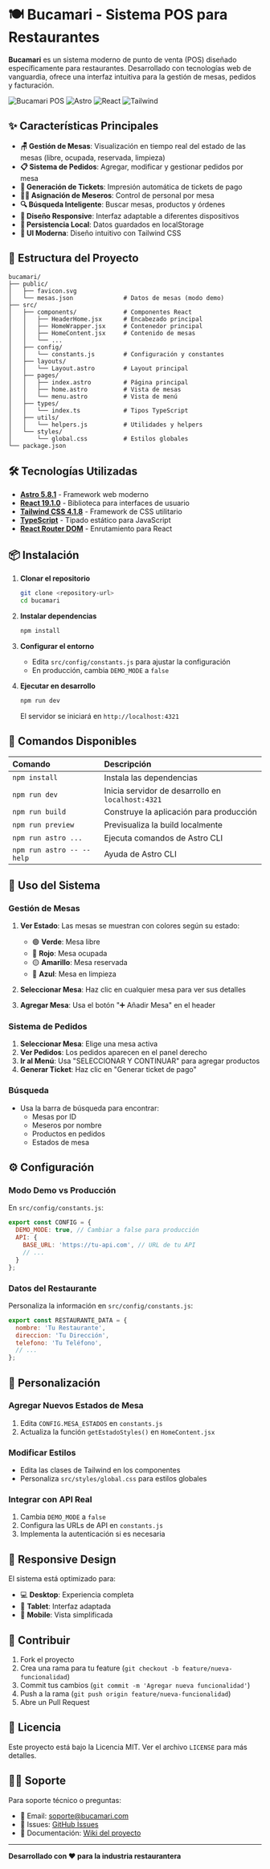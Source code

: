 # 🍽️ Bucamari - Sistema POS para Restaurantes

**Bucamari** es un sistema moderno de punto de venta (POS) diseñado específicamente para restaurantes. Desarrollado con tecnologías web de vanguardia, ofrece una interfaz intuitiva para la gestión de mesas, pedidos y facturación.

![Bucamari POS](https://img.shields.io/badge/Bucamari-POS%20System-orange)
![Astro](https://img.shields.io/badge/Astro-5.8.1-purple)
![React](https://img.shields.io/badge/React-19.1.0-blue)
![Tailwind](https://img.shields.io/badge/Tailwind-4.1.8-cyan)

## ✨ Características Principales

- **🪑 Gestión de Mesas**: Visualización en tiempo real del estado de las mesas (libre, ocupada, reservada, limpieza)
- **📋 Sistema de Pedidos**: Agregar, modificar y gestionar pedidos por mesa
- **🎫 Generación de Tickets**: Impresión automática de tickets de pago
- **👨‍🍳 Asignación de Meseros**: Control de personal por mesa
- **🔍 Búsqueda Inteligente**: Buscar mesas, productos y órdenes
- **📱 Diseño Responsive**: Interfaz adaptable a diferentes dispositivos
- **💾 Persistencia Local**: Datos guardados en localStorage
- **🎨 UI Moderna**: Diseño intuitivo con Tailwind CSS

## 🚀 Estructura del Proyecto

```text
bucamari/
├── public/
│   ├── favicon.svg
│   └── mesas.json              # Datos de mesas (modo demo)
├── src/
│   ├── components/             # Componentes React
│   │   ├── HeaderHome.jsx      # Encabezado principal
│   │   ├── HomeWrapper.jsx     # Contenedor principal
│   │   ├── HomeContent.jsx     # Contenido de mesas
│   │   └── ...
│   ├── config/
│   │   └── constants.js        # Configuración y constantes
│   ├── layouts/
│   │   └── Layout.astro        # Layout principal
│   ├── pages/
│   │   ├── index.astro         # Página principal
│   │   ├── home.astro          # Vista de mesas
│   │   └── menu.astro          # Vista de menú
│   ├── types/
│   │   └── index.ts            # Tipos TypeScript
│   ├── utils/
│   │   └── helpers.js          # Utilidades y helpers
│   └── styles/
│       └── global.css          # Estilos globales
└── package.json
```

## 🛠️ Tecnologías Utilizadas

- **[Astro 5.8.1](https://astro.build/)** - Framework web moderno
- **[React 19.1.0](https://react.dev/)** - Biblioteca para interfaces de usuario
- **[Tailwind CSS 4.1.8](https://tailwindcss.com/)** - Framework de CSS utilitario
- **[TypeScript](https://www.typescriptlang.org/)** - Tipado estático para JavaScript
- **[React Router DOM](https://reactrouter.com/)** - Enrutamiento para React

## 📦 Instalación

1. **Clonar el repositorio**
   ```bash
   git clone <repository-url>
   cd bucamari
   ```

2. **Instalar dependencias**
   ```bash
   npm install
   ```

3. **Configurar el entorno**
   - Edita `src/config/constants.js` para ajustar la configuración
   - En producción, cambia `DEMO_MODE` a `false`

4. **Ejecutar en desarrollo**
   ```bash
   npm run dev
   ```
   El servidor se iniciará en `http://localhost:4321`

## 🧞 Comandos Disponibles

| Comando                   | Descripción                                      |
| :------------------------ | :----------------------------------------------- |
| `npm install`             | Instala las dependencias                        |
| `npm run dev`             | Inicia servidor de desarrollo en `localhost:4321` |
| `npm run build`           | Construye la aplicación para producción         |
| `npm run preview`         | Previsualiza la build localmente                |
| `npm run astro ...`       | Ejecuta comandos de Astro CLI                   |
| `npm run astro -- --help` | Ayuda de Astro CLI                              |

## 🚀 Uso del Sistema

### Gestión de Mesas
1. **Ver Estado**: Las mesas se muestran con colores según su estado:
   - 🟢 **Verde**: Mesa libre
   - 🔴 **Rojo**: Mesa ocupada
   - 🟡 **Amarillo**: Mesa reservada
   - 🔵 **Azul**: Mesa en limpieza

2. **Seleccionar Mesa**: Haz clic en cualquier mesa para ver sus detalles

3. **Agregar Mesa**: Usa el botón "➕ Añadir Mesa" en el header

### Sistema de Pedidos
1. **Seleccionar Mesa**: Elige una mesa activa
2. **Ver Pedidos**: Los pedidos aparecen en el panel derecho
3. **Ir al Menú**: Usa "SELECCIONAR Y CONTINUAR" para agregar productos
4. **Generar Ticket**: Haz clic en "Generar ticket de pago"

### Búsqueda
- Usa la barra de búsqueda para encontrar:
  - Mesas por ID
  - Meseros por nombre
  - Productos en pedidos
  - Estados de mesa

## ⚙️ Configuración

### Modo Demo vs Producción

En `src/config/constants.js`:

```javascript
export const CONFIG = {
  DEMO_MODE: true, // Cambiar a false para producción
  API: {
    BASE_URL: 'https://tu-api.com', // URL de tu API
    // ...
  }
};
```

### Datos del Restaurante

Personaliza la información en `src/config/constants.js`:

```javascript
export const RESTAURANTE_DATA = {
  nombre: 'Tu Restaurante',
  direccion: 'Tu Dirección',
  telefono: 'Tu Teléfono',
  // ...
};
```

## 🔧 Personalización

### Agregar Nuevos Estados de Mesa
1. Edita `CONFIG.MESA_ESTADOS` en `constants.js`
2. Actualiza la función `getEstadoStyles()` en `HomeContent.jsx`

### Modificar Estilos
- Edita las clases de Tailwind en los componentes
- Personaliza `src/styles/global.css` para estilos globales

### Integrar con API Real
1. Cambia `DEMO_MODE` a `false`
2. Configura las URLs de API en `constants.js`
3. Implementa la autenticación si es necesaria

## 📱 Responsive Design

El sistema está optimizado para:
- 💻 **Desktop**: Experiencia completa
- 📱 **Tablet**: Interfaz adaptada
- 📱 **Mobile**: Vista simplificada

## 🤝 Contribuir

1. Fork el proyecto
2. Crea una rama para tu feature (`git checkout -b feature/nueva-funcionalidad`)
3. Commit tus cambios (`git commit -m 'Agregar nueva funcionalidad'`)
4. Push a la rama (`git push origin feature/nueva-funcionalidad`)
5. Abre un Pull Request

## 📄 Licencia

Este proyecto está bajo la Licencia MIT. Ver el archivo `LICENSE` para más detalles.

## 👨‍💻 Soporte

Para soporte técnico o preguntas:
- 📧 Email: soporte@bucamari.com
- 🐛 Issues: [GitHub Issues](https://github.com/tu-usuario/bucamari/issues)
- 📖 Documentación: [Wiki del proyecto](https://github.com/tu-usuario/bucamari/wiki)

---

**Desarrollado con ❤️ para la industria restaurantera**
